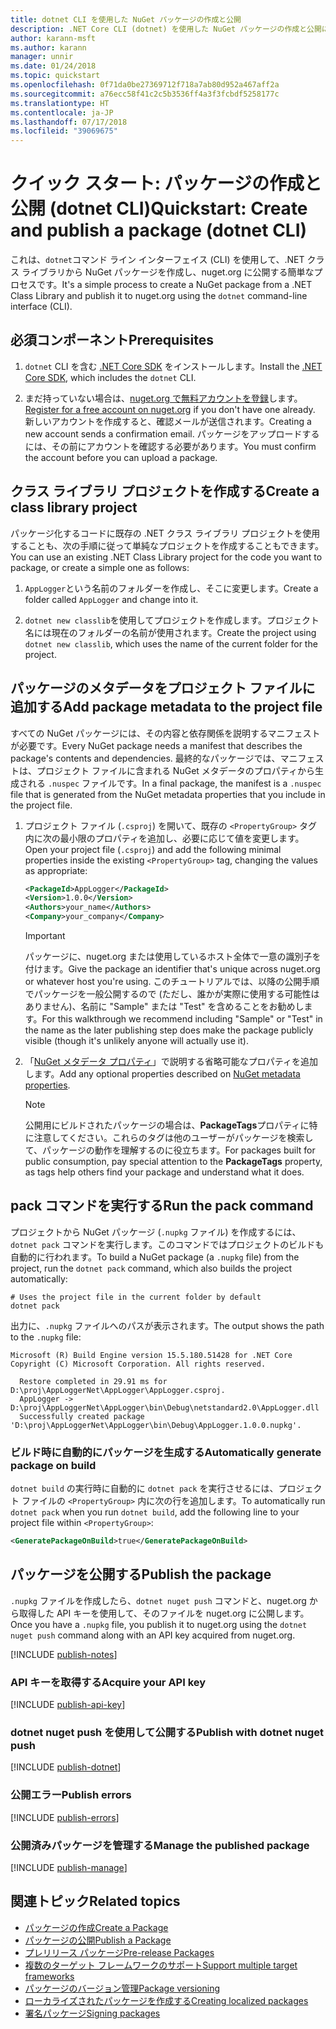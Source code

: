 ```yaml
---
title: dotnet CLI を使用した NuGet パッケージの作成と公開
description: .NET Core CLI (dotnet) を使用した NuGet パッケージの作成と公開に関するチュートリアル。
author: karann-msft
ms.author: karann
manager: unnir
ms.date: 01/24/2018
ms.topic: quickstart
ms.openlocfilehash: 0f71da0be27369712f718a7ab80d952a467aff2a
ms.sourcegitcommit: a76ecc58f41c2c5b3536ff4a3f3fcbdf5258177c
ms.translationtype: HT
ms.contentlocale: ja-JP
ms.lasthandoff: 07/17/2018
ms.locfileid: "39069675"
---
```

# <a name="quickstart-create-and-publish-a-package-dotnet-cli"></a><span data-ttu-id="e1aee-103">クイック スタート: パッケージの作成と公開 (dotnet CLI)</span><span class="sxs-lookup"><span data-stu-id="e1aee-103">Quickstart: Create and publish a package (dotnet CLI)</span></span>

<span data-ttu-id="e1aee-104">これは、`dotnet`コマンド ライン インターフェイス (CLI) を使用して、.NET クラス ライブラリから NuGet パッケージを作成し、nuget.org に公開する簡単なプロセスです。</span><span class="sxs-lookup"><span data-stu-id="e1aee-104">It's a simple process to create a NuGet package from a .NET Class Library and publish it to nuget.org using the `dotnet` command-line interface (CLI).</span></span>

## <a name="prerequisites"></a><span data-ttu-id="e1aee-105">必須コンポーネント</span><span class="sxs-lookup"><span data-stu-id="e1aee-105">Prerequisites</span></span>

1. <span data-ttu-id="e1aee-106">`dotnet` CLI を含む [.NET Core SDK](https://www.microsoft.com/net/download/) をインストールします。</span><span class="sxs-lookup"><span data-stu-id="e1aee-106">Install the [.NET Core SDK](https://www.microsoft.com/net/download/), which includes the `dotnet` CLI.</span></span>

1. <span data-ttu-id="e1aee-107">まだ持っていない場合は、[nuget.org で無料アカウントを登録](https://www.nuget.org/users/account/LogOn?returnUrl=%2F)します。</span><span class="sxs-lookup"><span data-stu-id="e1aee-107">[Register for a free account on nuget.org](https://www.nuget.org/users/account/LogOn?returnUrl=%2F) if you don't have one already.</span></span> <span data-ttu-id="e1aee-108">新しいアカウントを作成すると、確認メールが送信されます。</span><span class="sxs-lookup"><span data-stu-id="e1aee-108">Creating a new account sends a confirmation email.</span></span> <span data-ttu-id="e1aee-109">パッケージをアップロードするには、その前にアカウントを確認する必要があります。</span><span class="sxs-lookup"><span data-stu-id="e1aee-109">You must confirm the account before you can upload a package.</span></span>

## <a name="create-a-class-library-project"></a><span data-ttu-id="e1aee-110">クラス ライブラリ プロジェクトを作成する</span><span class="sxs-lookup"><span data-stu-id="e1aee-110">Create a class library project</span></span>

<span data-ttu-id="e1aee-111">パッケージ化するコードに既存の .NET クラス ライブラリ プロジェクトを使用することも、次の手順に従って単純なプロジェクトを作成することもできます。</span><span class="sxs-lookup"><span data-stu-id="e1aee-111">You can use an existing .NET Class Library project for the code you want to package, or create a simple one as follows:</span></span>

1. <span data-ttu-id="e1aee-112">`AppLogger`という名前のフォルダーを作成し、そこに変更します。</span><span class="sxs-lookup"><span data-stu-id="e1aee-112">Create a folder called `AppLogger` and change into it.</span></span>

1. <span data-ttu-id="e1aee-113">`dotnet new classlib`を使用してプロジェクトを作成します。プロジェクト名には現在のフォルダーの名前が使用されます。</span><span class="sxs-lookup"><span data-stu-id="e1aee-113">Create the project using `dotnet new classlib`, which uses the name of the current folder for the project.</span></span>

## <a name="add-package-metadata-to-the-project-file"></a><span data-ttu-id="e1aee-114">パッケージのメタデータをプロジェクト ファイルに追加する</span><span class="sxs-lookup"><span data-stu-id="e1aee-114">Add package metadata to the project file</span></span>

<span data-ttu-id="e1aee-115">すべての NuGet パッケージには、その内容と依存関係を説明するマニフェストが必要です。</span><span class="sxs-lookup"><span data-stu-id="e1aee-115">Every NuGet package needs a manifest that describes the package's contents and dependencies.</span></span> <span data-ttu-id="e1aee-116">最終的なパッケージでは、マニフェストは、プロジェクト ファイルに含まれる NuGet メタデータのプロパティから生成される `.nuspec` ファイルです。</span><span class="sxs-lookup"><span data-stu-id="e1aee-116">In a final package, the manifest is a `.nuspec` file that is generated from the NuGet metadata properties that you include in the project file.</span></span>

1. <span data-ttu-id="e1aee-117">プロジェクト ファイル (`.csproj`) を開いて、既存の `<PropertyGroup>` タグ内に次の最小限のプロパティを追加し、必要に応じて値を変更します。</span><span class="sxs-lookup"><span data-stu-id="e1aee-117">Open your project file (`.csproj`) and add the following minimal properties inside the existing `<PropertyGroup>` tag, changing the values as appropriate:</span></span>

    ```xml
    <PackageId>AppLogger</PackageId>
    <Version>1.0.0</Version>
    <Authors>your_name</Authors>
    <Company>your_company</Company>
    ```

    > [!Important]
    > <span data-ttu-id="e1aee-118">パッケージに、nuget.org または使用しているホスト全体で一意の識別子を付けます。</span><span class="sxs-lookup"><span data-stu-id="e1aee-118">Give the package an identifier that's unique across nuget.org or whatever host you're using.</span></span> <span data-ttu-id="e1aee-119">このチュートリアルでは、以降の公開手順でパッケージを一般公開するので (ただし、誰かが実際に使用する可能性はありません)、名前に "Sample" または "Test" を含めることをお勧めします。</span><span class="sxs-lookup"><span data-stu-id="e1aee-119">For this walkthrough we recommend including "Sample" or "Test" in the name as the later publishing step does make the package publicly visible (though it's unlikely anyone will actually use it).</span></span>

1. <span data-ttu-id="e1aee-120">「[NuGet メタデータ プロパティ](/dotnet/core/tools/csproj#nuget-metadata-properties)」で説明する省略可能なプロパティを追加します。</span><span class="sxs-lookup"><span data-stu-id="e1aee-120">Add any optional properties described on [NuGet metadata properties](/dotnet/core/tools/csproj#nuget-metadata-properties).</span></span>

    > [!Note]
    > <span data-ttu-id="e1aee-121">公開用にビルドされたパッケージの場合は、**PackageTags**プロパティに特に注意してください。これらのタグは他のユーザーがパッケージを検索して、パッケージの動作を理解するのに役立ちます。</span><span class="sxs-lookup"><span data-stu-id="e1aee-121">For packages built for public consumption, pay special attention to the **PackageTags** property, as tags help others find your package and understand what it does.</span></span>

## <a name="run-the-pack-command"></a><span data-ttu-id="e1aee-122">pack コマンドを実行する</span><span class="sxs-lookup"><span data-stu-id="e1aee-122">Run the pack command</span></span>

<span data-ttu-id="e1aee-123">プロジェクトから NuGet パッケージ (`.nupkg` ファイル) を作成するには、`dotnet pack` コマンドを実行します。このコマンドではプロジェクトのビルドも自動的に行われます。</span><span class="sxs-lookup"><span data-stu-id="e1aee-123">To build a NuGet package (a `.nupkg` file) from the project, run the `dotnet pack` command, which also builds the project automatically:</span></span>

```cli
# Uses the project file in the current folder by default
dotnet pack
```

<span data-ttu-id="e1aee-124">出力に、`.nupkg` ファイルへのパスが表示されます。</span><span class="sxs-lookup"><span data-stu-id="e1aee-124">The output shows the path to the `.nupkg` file:</span></span>

```output
Microsoft (R) Build Engine version 15.5.180.51428 for .NET Core
Copyright (C) Microsoft Corporation. All rights reserved.

  Restore completed in 29.91 ms for D:\proj\AppLoggerNet\AppLogger\AppLogger.csproj.
  AppLogger -> D:\proj\AppLoggerNet\AppLogger\bin\Debug\netstandard2.0\AppLogger.dll
  Successfully created package 'D:\proj\AppLoggerNet\AppLogger\bin\Debug\AppLogger.1.0.0.nupkg'.
```

### <a name="automatically-generate-package-on-build"></a><span data-ttu-id="e1aee-125">ビルド時に自動的にパッケージを生成する</span><span class="sxs-lookup"><span data-stu-id="e1aee-125">Automatically generate package on build</span></span>

<span data-ttu-id="e1aee-126">`dotnet build` の実行時に自動的に `dotnet pack` を実行させるには、プロジェクト ファイルの `<PropertyGroup>` 内に次の行を追加します。</span><span class="sxs-lookup"><span data-stu-id="e1aee-126">To automatically run `dotnet pack` when you run `dotnet build`, add the following line to your project file within `<PropertyGroup>`:</span></span>

```xml
<GeneratePackageOnBuild>true</GeneratePackageOnBuild>
```

## <a name="publish-the-package"></a><span data-ttu-id="e1aee-127">パッケージを公開する</span><span class="sxs-lookup"><span data-stu-id="e1aee-127">Publish the package</span></span>

<span data-ttu-id="e1aee-128">`.nupkg` ファイルを作成したら、`dotnet nuget push` コマンドと、nuget.org から取得した API キーを使用して、そのファイルを nuget.org に公開します。</span><span class="sxs-lookup"><span data-stu-id="e1aee-128">Once you have a `.nupkg` file, you publish it to nuget.org using the `dotnet nuget push` command along with an API key acquired from nuget.org.</span></span>

[!INCLUDE [publish-notes](includes/publish-notes.md)]

### <a name="acquire-your-api-key"></a><span data-ttu-id="e1aee-129">API キーを取得する</span><span class="sxs-lookup"><span data-stu-id="e1aee-129">Acquire your API key</span></span>

[!INCLUDE [publish-api-key](includes/publish-api-key.md)]

### <a name="publish-with-dotnet-nuget-push"></a><span data-ttu-id="e1aee-130">dotnet nuget push を使用して公開する</span><span class="sxs-lookup"><span data-stu-id="e1aee-130">Publish with dotnet nuget push</span></span>

[!INCLUDE [publish-dotnet](includes/publish-dotnet.md)]

### <a name="publish-errors"></a><span data-ttu-id="e1aee-131">公開エラー</span><span class="sxs-lookup"><span data-stu-id="e1aee-131">Publish errors</span></span>

[!INCLUDE [publish-errors](includes/publish-errors.md)]

### <a name="manage-the-published-package"></a><span data-ttu-id="e1aee-132">公開済みパッケージを管理する</span><span class="sxs-lookup"><span data-stu-id="e1aee-132">Manage the published package</span></span>

[!INCLUDE [publish-manage](includes/publish-manage.md)]

## <a name="related-topics"></a><span data-ttu-id="e1aee-133">関連トピック</span><span class="sxs-lookup"><span data-stu-id="e1aee-133">Related topics</span></span>

- [<span data-ttu-id="e1aee-134">パッケージの作成</span><span class="sxs-lookup"><span data-stu-id="e1aee-134">Create a Package</span></span>](../create-packages/creating-a-package.md)
- [<span data-ttu-id="e1aee-135">パッケージの公開</span><span class="sxs-lookup"><span data-stu-id="e1aee-135">Publish a Package</span></span>](../create-packages/publish-a-package.md)
- [<span data-ttu-id="e1aee-136">プレリリース パッケージ</span><span class="sxs-lookup"><span data-stu-id="e1aee-136">Pre-release Packages</span></span>](../create-packages/Prerelease-Packages.md)
- [<span data-ttu-id="e1aee-137">複数のターゲット フレームワークのサポート</span><span class="sxs-lookup"><span data-stu-id="e1aee-137">Support multiple target frameworks</span></span>](../create-packages/supporting-multiple-target-frameworks.md)
- [<span data-ttu-id="e1aee-138">パッケージのバージョン管理</span><span class="sxs-lookup"><span data-stu-id="e1aee-138">Package versioning</span></span>](../reference/package-versioning.md)
- [<span data-ttu-id="e1aee-139">ローカライズされたパッケージを作成する</span><span class="sxs-lookup"><span data-stu-id="e1aee-139">Creating localized packages</span></span>](../create-packages/creating-localized-packages.md)
- [<span data-ttu-id="e1aee-140">署名パッケージ</span><span class="sxs-lookup"><span data-stu-id="e1aee-140">Signing packages</span></span>](../create-packages/Sign-a-package.md)
